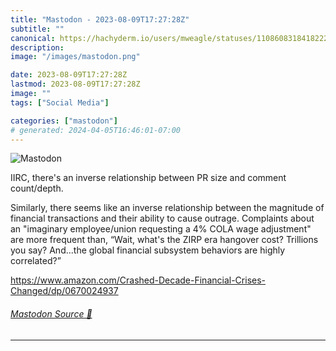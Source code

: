 ```yaml
---
title: "Mastodon - 2023-08-09T17:27:28Z"
subtitle: ""
canonical: https://hachyderm.io/users/mweagle/statuses/110860831841822229
description:
image: "/images/mastodon.png"

date: 2023-08-09T17:27:28Z
lastmod: 2023-08-09T17:27:28Z
image: ""
tags: ["Social Media"]

categories: ["mastodon"]
# generated: 2024-04-05T16:46:01-07:00
---
```

![Mastodon](/images/mastodon.png)

<p>IIRC, there&#39;s an inverse relationship between PR size and comment count/depth.</p><p>Similarly, there seems like an inverse relationship between the magnitude of financial transactions and their ability to cause outrage. Complaints about an &quot;imaginary employee/union requesting a 4% COLA wage adjustment&quot; are more frequent than, “Wait, what&#39;s the ZIRP era hangover cost? Trillions you say? And...the global financial subsystem behaviors are highly correlated?”</p><p><a href="https://www.amazon.com/Crashed-Decade-Financial-Crises-Changed/dp/0670024937" target="_blank" rel="nofollow noopener noreferrer" translate="no"><span class="invisible">https://www.</span><span class="ellipsis">amazon.com/Crashed-Decade-Fina</span><span class="invisible">ncial-Crises-Changed/dp/0670024937</span></a></p>


###### [Mastodon Source 🐘](https://hachyderm.io/@mweagle/110860831841822229)

___
